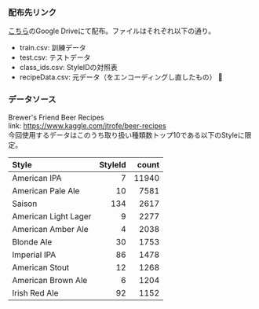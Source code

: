 ### 配布先リンク
[こちら](https://drive.google.com/open?id=17GyM6AJ-SkWTPESJBBQncCluaWYaz_Ay)のGoogle Driveにて配布。ファイルはそれぞれ以下の通り。   
  - train.csv: 訓練データ
  - test.csv: テストデータ
  - class_ids.csv: StyleIDの対照表
  - recipeData.csv: 元データ（をエンコーディングし直したもの）

### データソース
Brewer's Friend Beer Recipes   
link: https://www.kaggle.com/jtrofe/beer-recipes   
今回使用するデータはこのうち取り扱い種類数トップ10である以下のStyleに限定。   

|Style|StyleId|count|
|:--|--:|--:|
| American IPA         |       7 |     11940 |
| American Pale Ale    |      10 |     7581 |
| Saison               |     134 |     2617 |
| American Light Lager |       9 |     2277 |
| American Amber Ale   |       4 |     2038 |
| Blonde Ale           |      30 |     1753 |
| Imperial IPA         |      86 |     1478 |
| American Stout       |      12 |     1268 |
| American Brown Ale   |       6 |      1204 |
|Irish Red Ale        |      92 |      1152 |
